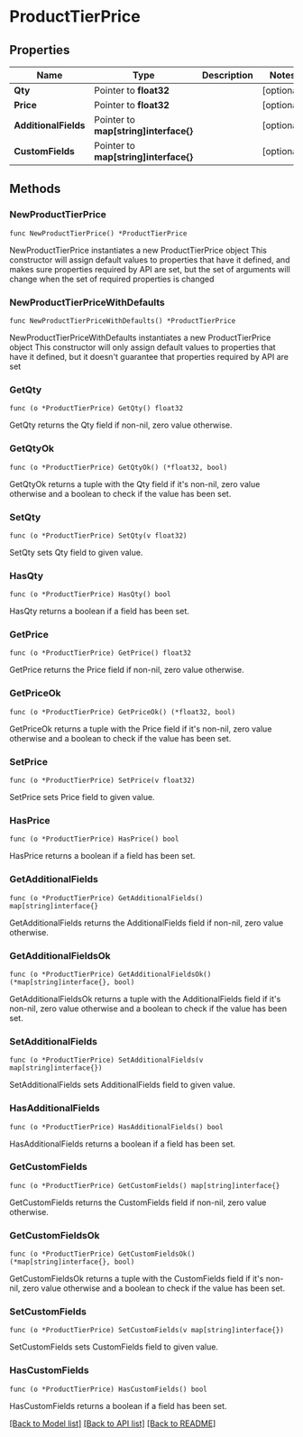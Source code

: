# ProductTierPrice

## Properties

Name | Type | Description | Notes
------------ | ------------- | ------------- | -------------
**Qty** | Pointer to **float32** |  | [optional] 
**Price** | Pointer to **float32** |  | [optional] 
**AdditionalFields** | Pointer to **map[string]interface{}** |  | [optional] 
**CustomFields** | Pointer to **map[string]interface{}** |  | [optional] 

## Methods

### NewProductTierPrice

`func NewProductTierPrice() *ProductTierPrice`

NewProductTierPrice instantiates a new ProductTierPrice object
This constructor will assign default values to properties that have it defined,
and makes sure properties required by API are set, but the set of arguments
will change when the set of required properties is changed

### NewProductTierPriceWithDefaults

`func NewProductTierPriceWithDefaults() *ProductTierPrice`

NewProductTierPriceWithDefaults instantiates a new ProductTierPrice object
This constructor will only assign default values to properties that have it defined,
but it doesn't guarantee that properties required by API are set

### GetQty

`func (o *ProductTierPrice) GetQty() float32`

GetQty returns the Qty field if non-nil, zero value otherwise.

### GetQtyOk

`func (o *ProductTierPrice) GetQtyOk() (*float32, bool)`

GetQtyOk returns a tuple with the Qty field if it's non-nil, zero value otherwise
and a boolean to check if the value has been set.

### SetQty

`func (o *ProductTierPrice) SetQty(v float32)`

SetQty sets Qty field to given value.

### HasQty

`func (o *ProductTierPrice) HasQty() bool`

HasQty returns a boolean if a field has been set.

### GetPrice

`func (o *ProductTierPrice) GetPrice() float32`

GetPrice returns the Price field if non-nil, zero value otherwise.

### GetPriceOk

`func (o *ProductTierPrice) GetPriceOk() (*float32, bool)`

GetPriceOk returns a tuple with the Price field if it's non-nil, zero value otherwise
and a boolean to check if the value has been set.

### SetPrice

`func (o *ProductTierPrice) SetPrice(v float32)`

SetPrice sets Price field to given value.

### HasPrice

`func (o *ProductTierPrice) HasPrice() bool`

HasPrice returns a boolean if a field has been set.

### GetAdditionalFields

`func (o *ProductTierPrice) GetAdditionalFields() map[string]interface{}`

GetAdditionalFields returns the AdditionalFields field if non-nil, zero value otherwise.

### GetAdditionalFieldsOk

`func (o *ProductTierPrice) GetAdditionalFieldsOk() (*map[string]interface{}, bool)`

GetAdditionalFieldsOk returns a tuple with the AdditionalFields field if it's non-nil, zero value otherwise
and a boolean to check if the value has been set.

### SetAdditionalFields

`func (o *ProductTierPrice) SetAdditionalFields(v map[string]interface{})`

SetAdditionalFields sets AdditionalFields field to given value.

### HasAdditionalFields

`func (o *ProductTierPrice) HasAdditionalFields() bool`

HasAdditionalFields returns a boolean if a field has been set.

### GetCustomFields

`func (o *ProductTierPrice) GetCustomFields() map[string]interface{}`

GetCustomFields returns the CustomFields field if non-nil, zero value otherwise.

### GetCustomFieldsOk

`func (o *ProductTierPrice) GetCustomFieldsOk() (*map[string]interface{}, bool)`

GetCustomFieldsOk returns a tuple with the CustomFields field if it's non-nil, zero value otherwise
and a boolean to check if the value has been set.

### SetCustomFields

`func (o *ProductTierPrice) SetCustomFields(v map[string]interface{})`

SetCustomFields sets CustomFields field to given value.

### HasCustomFields

`func (o *ProductTierPrice) HasCustomFields() bool`

HasCustomFields returns a boolean if a field has been set.


[[Back to Model list]](../README.md#documentation-for-models) [[Back to API list]](../README.md#documentation-for-api-endpoints) [[Back to README]](../README.md)



